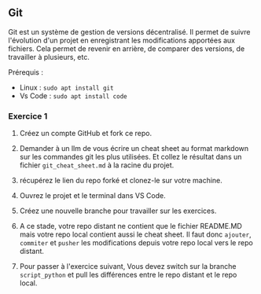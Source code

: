 ## Git

Git est un système de gestion de versions décentralisé. Il permet de suivre l'évolution d'un projet en enregistrant les modifications apportées aux fichiers. Cela permet de revenir en arrière, de comparer des versions, de travailler à plusieurs, etc.

Prérequis :
- Linux : `sudo apt install git`
- Vs Code : `sudo apt install code`

### Exercice 1

1. Créez un compte GitHub et fork ce repo.

2. Demander à un llm de vous écrire un cheat sheet au format markdown sur les commandes git les plus utilisées.
   Et collez le résultat dans un fichier `git_cheat_sheet.md` à la racine du projet.

2. récupérez le lien du repo forké et clonez-le sur votre machine.

3. Ouvrez le projet et le terminal dans VS Code.

4. Créez une nouvelle branche pour travailler sur les exercices.

5. A ce stade, votre repo distant ne contient que le fichier README.MD mais votre repo local contient aussi le cheat sheet. 
Il faut donc `ajouter`, `commiter` et `pusher` les modifications depuis votre repo local vers le repo distant.


6. Pour passer à l'exercice suivant, Vous devez switch sur la branche `script_python` 
et pull les différences entre le repo distant et le repo local.